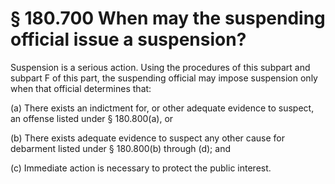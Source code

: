 # § 180.700   When may the suspending official issue a suspension?

Suspension is a serious action. Using the procedures of this subpart and subpart F of this part, the suspending official may impose suspension only when that official determines that:


(a) There exists an indictment for, or other adequate evidence to suspect, an offense listed under § 180.800(a), or


(b) There exists adequate evidence to suspect any other cause for debarment listed under § 180.800(b) through (d); and


(c) Immediate action is necessary to protect the public interest.






